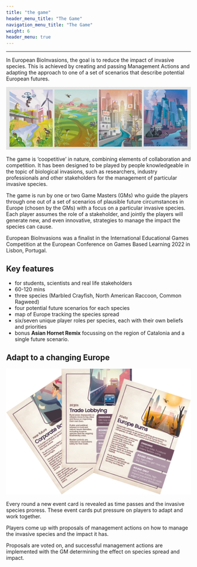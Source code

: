 ```yaml
---
title: "the game"
header_menu_title: "The Game"
navigation_menu_title: "The Game"
weight: 6
header_menu: true
---
```


<!--
Feature notice: This section displays options to customize title:
- has a normal section title (`title` = "Raccoon Rampge: Deluxe Edition"),
- custom welcome screen title (`header_menu_title` = "CustomWelcomeTitle"),
- custom navigation menu title (`navigation_menu_title` = "CustomNav menu").

That is the important part, right? You want to know what I can do for you. This is why I put this right up there into the header menu of the website.
-->

---
In European BioInvasions, the goal is to reduce the impact of invasive species. This is achieved by creating and passing Management Actions and adapting the approach to one of a set of scenarios that describe potential European futures.

![image of scenarios](images/rpScen.png)

The game is ‘coopetitive’ in nature, combining elements of collaboration and competition. It has been designed to be played by people knowledgeable in the topic of biological invasions, such as researchers, industry professionals and other stakeholders for the management of particular invasive species.

The game is run by one or two Game Masters (GMs) who guide the players through one out of a set of scenarios of plausible future circumstances in Europe (chosen by the GMs) with a focus on a particular invasive species. Each player assumes the role of a stakeholder, and jointly the players will generate new, and even innovative, strategies to manage the impact the species can cause.

European BioInvasions was a finalist in the International Educational Games Competition at the European Conference on Games Based Learning 2022 in Lisbon, Portugal.

## Key features
* for students, scientists and real life stakeholders
* 60-120 mins
* three species (Marbled Crayfish, North American Raccoon, Common Ragweed)
* four potential future scenarios for each species
* map of Europe tracking the species spread
* six/seven unique player roles per species, each with their own beliefs and priorities
* bonus **Asian Hornet Remix** focussing on the region of Catalonia and a single future scenario.


## Adapt to a changing Europe

![image of events](images/events.png)

Every round a new event card is revealed as time passes and the invasive species proress.  These event cards put pressure on players to adapt and work together.  

Players come up with proposals of management actions on how to manage the invasive species and the impact it has. 

Proposals are voted on, and successful management actions are implemented with the GM determining the effect on species spread and impact.

